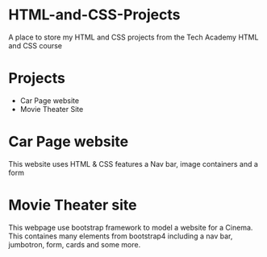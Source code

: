 # HTML-and-CSS-Projects
A place to store my HTML and CSS projects from the Tech Academy HTML and CSS course


# Projects

- Car Page website
- Movie Theater Site

# Car Page website
This website uses HTML & CSS features a Nav bar, image containers and a form

# Movie Theater site 
This webpage use bootstrap framework to model a website for a Cinema. This containes many elements from bootstrap4 including a nav bar, jumbotron, form, cards and some more.

